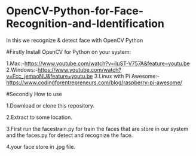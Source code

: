 # OpenCV-Python-for-Face-Recognition-and-Identification
In this we recognize &amp; detect face with OpenCV Python


#Firstly
Install OpenCV for Python on your system:

1.Mac:-https://www.youtube.com/watch?v=iluST-V757A&feature=youtu.be
2.Windows:-https://www.youtube.com/watch?v=Fcc_jemaoNU&feature=youtu.be
3.Linux with Pi Awesome:-https://www.codingforentrepreneurs.com/blog/raspberry-pi-awesome/

#Secondly
How to use


1.Download or clone this repository.

2.Extract to some location.

3.First run the facestrain.py for train the faces that are store in our system and the faces.py for detect and recognize the face.

4.your face store in .jpg file.
